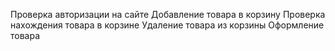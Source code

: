 Проверка авторизации на сайте 
Добавление товара в корзину
Проверка нахождения товара в корзине
Удаление товара из корзины
Оформление товара
